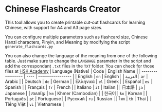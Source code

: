 # Chinese Flashcards Creator

This tool allows you to create printable cut-out flashcards for learning Chinese, with support for A4 and A3 page sizes.

You can configure multiple parameters such as flashcard size, Chinese Hanzi characters, Pinyin, and Meaning by modifying the script `generate_flashcards.py`

You can also change the language of the meaning from one of the following table.
Just make sure to change the `LANGUAGE` parameter in the script and add the correspondant `.txt` files in the `TXT` folder.
You can check for those files at [HSK Academy](https://hsk.academy/)
| Language (Native) | Code | English Name      |
| ----------------- | ---- | ----------------- |
| English           | `en` | English           |
| العربية           | `ar` | Arabic            |
| Deutsch           | `de` | German            |
| Ελληνικά          | `el` | Greek             |
| Español           | `es` | Spanish           |
| Français          | `fr` | French            |
| Italiano          | `it` | Italian           |
| 日本語               | `ja` | Japanese          |
| ភាសាខ្មែរ         | `km` | Khmer (Cambodian) |
| 한국어               | `ko` | Korean            |
| Português         | `pt` | Portuguese        |
| Русский           | `ru` | Russian           |
| ไทย               | `th` | Thai              |
| Tiếng Việt        | `vi` | Vietnamese        |
